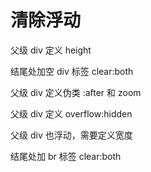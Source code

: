 # 清除浮动

⽗级 div 定义 height

结尾处加空 div 标签 clear:both

⽗级 div 定义伪类 :after 和 zoom

⽗级 div 定义 overflow:hidden

⽗级 div 也浮动，需要定义宽度

结尾处加 br 标签 clear:both